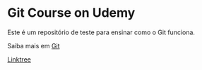 # Git Course on Udemy

Este é um repositório de teste para ensinar como o Git funciona.

Saiba mais em [Git](https://git-scm.com/)

[Linktree](https://linktr.ee/darlanthiago)

